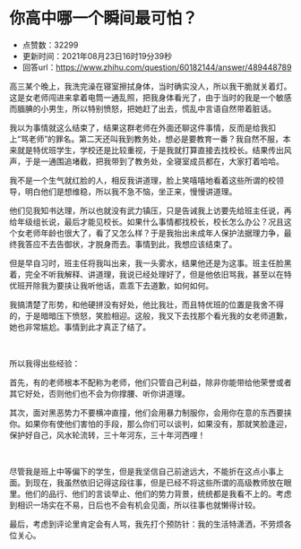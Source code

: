 # 你高中哪一个瞬间最可怕？
- 点赞数：32299
- 更新时间：2021年08月23日16时19分39秒
- 回答url：https://www.zhihu.com/question/60182144/answer/489448789
<body>
 <p data-pid="b7_83ca0">高三某个晚上，我洗完澡在寝室擦拭身体，当时确实没人，所以我干脆就关着灯。这是女老师闯进来拿着电筒一通乱照，把我身体看光了，由于当时的我是一个敏感而腼腆的小男生，所以特别愤怒，把她赶了出去，慌乱中言语自然带着脏话。</p>
 <p data-pid="_JaJ4bmH">我以为事情就这么结束了，结果这群老师在外面还聊这件事情，反而是给我扣上“骂老师”的罪名。第二天还叫我到教务处，想必是要教育一番？我自然不服，本来就是特优班学生，学校还是比较重视，于是我就打算直接去找校长。结果传出风声，于是一通围追堵截，把我带到了教务处，全寝室成员都在，大家打着哈哈。</p>
 <p data-pid="pJBvUhgK">我不是一个生气就红脸的人，相反我讲道理，脸上笑嘻嘻地看着这些所谓的校领导，明白他们是想维稳，所以我不急不恼，坐正来，慢慢讲道理。</p>
 <p data-pid="WtAD2XZ6">他们见我知书达理，所以也就没有武力镇压，只是告诫我上访要先给班主任说，再给年级组长说，最后才能见校长。如果什么事情都找校长，校长怎么办公？况且这个女老师年龄也很大了，看了又怎么样？于是我抬出未成年人保护法据理力争，最终我答应不去告御状，才脱身而去。事情到此，我想应该结束了。</p>
 <p data-pid="ftiNJ9fQ">但是早自习时，班主任将我叫出来，我一头雾水，结果他还是为这事。班主任脸黑着，完全不听我解释、讲道理，我说已经处理好了，但是他依旧骂我，甚至以在特优班开除我为要挟让我听他话，乖乖下去道歉，如何如何。</p>
 <p data-pid="rx0CvaGF">我搞清楚了形势，和他硬拼没有好处，他比我壮，而且特优班的位置是我舍不得的，于是暗暗压下愤怒，笑脸相迎。这般，我又下去找那个看光我的女老师道歉，她也非常尴尬。事情到此才真正了结了。</p>
 <p class="ztext-empty-paragraph"><br></p>
 <p data-pid="8tVp-_NK">所以我得出些经验：</p>
 <p data-pid="ezZbsB6s">首先，有的老师根本不配称为老师，他们只管自己利益，除非你能带给他荣誉或者其它好处，否则他们也不会为你撑腰、听你讲道理。</p>
 <p data-pid="x9__SodT">其次，面对黑恶势力不要横冲直撞，他们会用暴力制服你，会用你在意的东西要挟你。如果你有使他们害怕的手段，那么你们可以谈判，如果没有，那就笑脸逢迎，保护好自己，风水轮流转，三十年河东，三十年河西哩！</p>
 <p class="ztext-empty-paragraph"><br></p>
 <p data-pid="e01NXUTn">尽管我是班上中等偏下的学生，但是我坚信自己前途远大，不能折在这点小事上面。到现在，我虽然依旧记得这段往事，但是已经不将这些所谓的高级教师放在眼里。他们的品行、他们的言谈举止、他们的势力背景，统统都是我看不上的。考虑到相识一场实在不易，日后也不会有机会见面，所以往事也就懒得计较。</p>
 <p data-pid="7s-t-ma2">最后，考虑到评论里肯定会有人骂，我先打个预防针：我的生活特潇洒，不劳烦各位关心。</p>
</body>